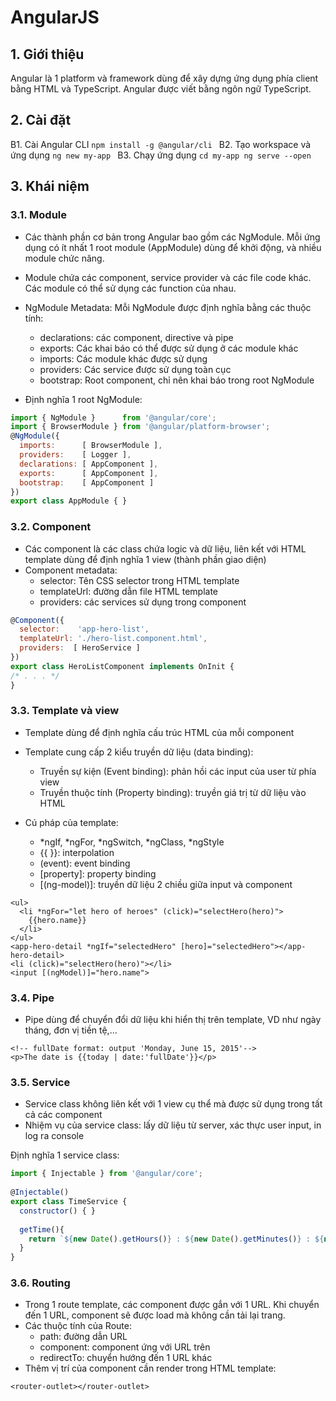 # AngularJS

## 1. Giới thiệu
Angular là 1 platform và framework dùng để xây dựng ứng dụng phía client bằng HTML và TypeScript. Angular được viết bằng ngôn ngữ TypeScript.

## 2. Cài đặt
B1. Cài Angular CLI
`npm install -g @angular/cli
`
B2. Tạo workspace và ứng dụng
`ng new my-app
`
B3. Chạy ứng dụng
`cd my-app
ng serve --open
`

## 3. Khái niệm
### 3.1. Module
- Các thành phần cơ bản trong Angular bao gồm các NgModule. Mỗi ứng dụng có ít nhất 1 root module (AppModule) dùng để khởi động, và nhiều module chức năng.
- Module chứa các component, service provider và các file code khác. Các module có thể sử dụng các function của nhau.
- NgModule Metadata: Mỗi NgModule được định nghĩa bằng các thuộc tính:
    - declarations: các component, directive và pipe 
    - exports: Các khai báo có thể được sử dụng ở các module khác
    - imports: Các module khác được sử dụng
    - providers: Các service được sử dụng toàn cục
    - bootstrap: Root component, chỉ nên khai báo trong root NgModule

- Định nghĩa 1 root NgModule:
```javascript
import { NgModule }      from '@angular/core';
import { BrowserModule } from '@angular/platform-browser';
@NgModule({
  imports:      [ BrowserModule ],
  providers:    [ Logger ],
  declarations: [ AppComponent ],
  exports:      [ AppComponent ],
  bootstrap:    [ AppComponent ]
})
export class AppModule { }
```

### 3.2. Component
- Các component là các class chứa logic và dữ liệu, liên kết với HTML template dùng để định nghĩa 1 view (thành phần giao diện) 
- Component metadata:
	- selector: Tên CSS selector trong HTML template
	- templateUrl: đường dẫn file HTML template
	- providers: các services sử dụng trong component

```javascript
@Component({
  selector:    'app-hero-list',
  templateUrl: './hero-list.component.html',
  providers:  [ HeroService ]
})
export class HeroListComponent implements OnInit {
/* . . . */
}
```
	
### 3.3. Template và view 
- Template dùng để định nghĩa cấu trúc HTML của mỗi component
- Template cung cấp 2 kiểu truyền dữ liệu (data binding):
	- Truyền sự kiện (Event binding): phản hồi các input của user từ phía view
	- Truyền thuộc tính (Property binding): truyền giá trị từ dữ liệu vào HTML
	
- Cú pháp của template:
	- *ngIf, *ngFor, *ngSwitch, *ngClass, *ngStyle
	- {{ }}: interpolation
	- (event): event binding
	- [property]: property binding
	- [(ng-model)]: truyền dữ liệu 2 chiều giữa input và component
	
```
<ul>
  <li *ngFor="let hero of heroes" (click)="selectHero(hero)">
    {{hero.name}}
  </li>
</ul>
<app-hero-detail *ngIf="selectedHero" [hero]="selectedHero"></app-hero-detail>
<li (click)="selectHero(hero)"></li>
<input [(ngModel)]="hero.name">
```
	
### 3.4. Pipe
- Pipe dùng để chuyển đổi dữ liệu khi hiển thị trên template, VD như ngày tháng, đơn vị tiền tệ,...

```
<!-- fullDate format: output 'Monday, June 15, 2015'-->
<p>The date is {{today | date:'fullDate'}}</p>
```

### 3.5. Service
- Service class không liên kết với 1 view cụ thể mà được sử dụng trong tất cả các component
- Nhiệm vụ của service class: lấy dữ liệu từ server, xác thực user input, in log ra console

Định nghĩa 1 service class:
```javascript
import { Injectable } from '@angular/core';
 
@Injectable()
export class TimeService {
  constructor() { }
 
  getTime(){
    return `${new Date().getHours()} : ${new Date().getMinutes()} : ${new Date().getSeconds()}`;
  }
}
```

### 3.6. Routing
- Trong 1 route template, các component được gắn với 1 URL. Khi chuyển đến 1 URL, component sẽ được load mà không cần tải lại trang.
- Các thuộc tính của Route:
	+ path: đường dẫn URL
	+ component: component ứng với URL trên
	+ redirectTo: chuyển hướng đến 1 URL khác 
- Thêm vị trí của component cần render trong HTML template:
```
<router-outlet></router-outlet>
```
